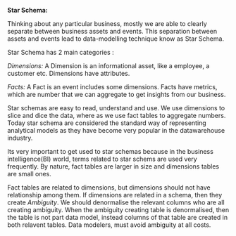 **Star Schema:**

Thinking about any particular business, mostly we are able to clearly separate between business assets and events. This separation between assets and events lead to data-modelling technique know as Star Schema. 

Star Schema has 2 main categories : 

_Dimensions:_ A Dimension is an informational asset, like a employee, a customer etc. Dimensions have attributes.

_Facts:_ A Fact is an event includes some dimensions. Facts have metrics, which are number that we can aggregate to get insights from our business. 

Star schemas are easy to read, understand and use. We use dimensions to slice and dice the data, where as we use fact tables to aggregate numbers. Today star schema are considered the standard way of representing analytical models as they have become very popular in the datawarehouse industry. 

Its very important to get used to star schemas because in the business intelligence(BI) world, terms related to star schems are used very frequently. By nature, fact tables are larger in size and dimensions tables are small ones. 

Fact tables are related to dimensions, but dimensions should not have relationship among them. If dimensions are related in a schema, then they create _Ambiguity_. We should denormalise the relevant columns who are all creating ambiguity. When the ambiguity creating table is denormalised, then the table is not part data model, instead columns of that table are created in both relavent tables. Data modelers, must avoid ambiguity at all costs.
    
